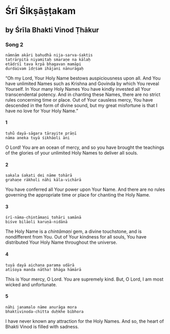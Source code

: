 # Śrī Śikṣāṣṭakam

## by Śrīla Bhakti Vinod Ṭhākur

### Song 2

    nāmnām akāri bahudhā nija-sarva-śaktis
    tatrārpitā niyamitaḥ smaraṇe na kālaḥ
    etādṛśī tava kṛpā bhagavan mamāpi
    durdaivam īdṛśam ihājani nānurāgaḥ

“Oh my Lord, Your Holy Name bestows auspiciousness upon all. And You have unlimited Names such as Krishna and Govinda by which You reveal Yourself. In Your many Holy Names You have kindly invested all Your transcendental potency. And in chanting these Names, there are no strict rules concerning time or place. Out of Your causless mercy, You have descended in the form of divine sound, but my great misfortune is that I have no love for Your Holy Name.”

#### 1

    tuhu̐ dayā-sāgara tārayite prāṇī
    nāma aneka tuyā śikhāoli āni

O Lord! You are an ocean of mercy, and so you have brought the teachings of the glories of your unlimited Holy Names to deliver all souls.

#### 2

    sakala śakati dei nāme tohārā
    grahaṇe rākholi nāhi kāla-vichārā

You have conferred all Your power upon Your Name. And there are no rules governing the appropriate time or place for chanting the Holy Name.

#### 3

    śrī-nāma-chintāmaṇi tohāri samānā
    biśve bilāoli karuṇā-nidānā

The Holy Name is a *chintāmaṇi* gem, a divine touchstone, and is nondifferent from You. Out of Your kindness for all souls, You have distributed Your Holy Name throughout the universe.

#### 4

    tuyā dayā aichana parama udārā
    atiśoya manda nātha! bhāga hāmārā

This is Your mercy, O Lord. You are supremely kind. But, O Lord, I am most wicked and unfortunate.

#### 5

    nāhi janamalo nāme anurāga mora
    bhaktivinoda-chitta duḥkhe bibhora

I have never known any attraction for the Holy Names. And so, the heart of Bhakti Vinod is filled with sadness.

